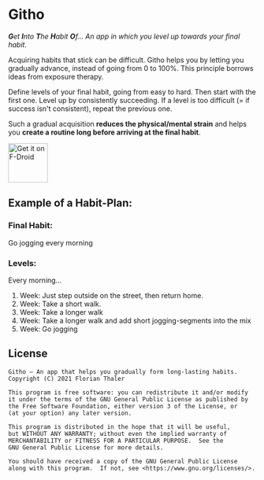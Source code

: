 # Githo

_**G**et **I**nto **T**he **H**abit **O**f… An app in which you level up towards your final habit._

Acquiring habits that stick can be difficult. Githo helps you by letting you gradually advance, instead of going from 0 to 100%. This principle borrows ideas from exposure therapy.

Define levels of your final habit, going from easy to hard. Then start with the first one. Level up by consistently succeeding. If a level is too difficult (= if success isn't consistent), repeat the previous one.

Such a gradual acquisition **reduces the physical/mental strain** and helps you **create a routine long before arriving at the final habit**.

[<img src="https://fdroid.gitlab.io/artwork/badge/get-it-on.png"
     alt="Get it on F-Droid"
     height="80">](https://f-droid.org/packages/com.florianthaler.githo/)

## Example of a Habit-Plan:
### Final Habit:
Go jogging every morning
### Levels:
Every morning...
1. Week: Just step outside on the street, then return home.
2. Week: Take a short walk.
3. Week: Take a longer walk 
4. Week: Take a longer walk and add short jogging-segments into the mix
5. Week: Go jogging

## License
```
Githo – An app that helps you gradually form long-lasting habits.
Copyright (C) 2021 Florian Thaler

This program is free software: you can redistribute it and/or modify
it under the terms of the GNU General Public License as published by
the Free Software Foundation, either version 3 of the License, or
(at your option) any later version.

This program is distributed in the hope that it will be useful,
but WITHOUT ANY WARRANTY; without even the implied warranty of
MERCHANTABILITY or FITNESS FOR A PARTICULAR PURPOSE.  See the
GNU General Public License for more details.

You should have received a copy of the GNU General Public License
along with this program.  If not, see <https://www.gnu.org/licenses/>.
```

